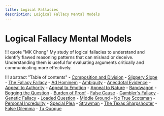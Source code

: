 ```yaml
---
title: Logical Fallacies
description: Loigical Fallacy Mental Models 
---
```


# Logical Fallacy Mental Models

!!! quote "MK Chong"
    My study of logical fallacies to understand and identify flawed reasoning patterns that can mislead or deceive. Understanding them is useful for evaluating arguments critically and communicating more effectively.

!!! abstract "Table of contents"
    - [Composition and Division](https://mkchong.com/Knowledge/Models/Logical%20Fallacies/Composition/)
    - [Slippery Slope](https://mkchong.com/Knowledge/Models/Logical%20Fallacies/Slippery%20Slope/)
    - [The Fallacy Fallacy](https://mkchong.com/Knowledge/Models/Logical%20Fallacies/The%20Fallacy%20Fallacy/)
    - [Ad Hominem](https://mkchong.com/Knowledge/Models/Logical%20Fallacies/adHominem/)
    - [Ambiguity](https://mkchong.com/Knowledge/Models/Logical%20Fallacies/ambiguity/)
    - [Anecdotal Evidence](https://mkchong.com/Knowledge/Models/Logical%20Fallacies/anecdotal/)
    - [Appeal to Authority](https://mkchong.com/Knowledge/Models/Logical%20Fallacies/appealToAuthority/)
    - [Appeal to Emotion](https://mkchong.com/Knowledge/Models/Logical%20Fallacies/appealToEmotion/)
    - [Appeal to Nature](https://mkchong.com/Knowledge/Models/Logical%20Fallacies/appealToNature/)
    - [Bandwagon](https://mkchong.com/Knowledge/Models/Logical%20Fallacies/bandwagon/)
    - [Begging the Question](https://mkchong.com/Knowledge/Models/Logical%20Fallacies/beggingTheQuestion/)
    - [Burden of Proof](https://mkchong.com/Knowledge/Models/Logical%20Fallacies/burdenOfProof/)
    - [False Cause](https://mkchong.com/Knowledge/Models/Logical%20Fallacies/falseCause/)
    - [Gambler's Fallacy](https://mkchong.com/Knowledge/Models/Logical%20Fallacies/gamblersFallacy/)
    - [Genetic Fallacy](https://mkchong.com/Knowledge/Models/Logical%20Fallacies/genetic/)
    - [Loaded Question](https://mkchong.com/Knowledge/Models/Logical%20Fallacies/loadedQuestion/)
    - [Middle Ground](https://mkchong.com/Knowledge/Models/Logical%20Fallacies/middleGround/)
    - [No True Scotsman](https://mkchong.com/Knowledge/Models/Logical%20Fallacies/noTrueScotsman/)
    - [Personal Incredulity](https://mkchong.com/Knowledge/Models/Logical%20Fallacies/personalIncredulity/)
    - [Special Plea](https://mkchong.com/Knowledge/Models/Logical%20Fallacies/specialPlea/)
    - [Strawman](https://mkchong.com/Knowledge/Models/Logical%20Fallacies/strawman/)
    - [The Texas Sharpshooter](https://mkchong.com/Knowledge/Models/Logical%20Fallacies/theTexasSharpshooter/)
    - [False Dilemma](https://mkchong.com/Knowledge/Models/Logical%20Fallacies/trueOrFalse/)
    - [Tu Quoque](https://mkchong.com/Knowledge/Models/Logical%20Fallacies/tuQuoque/)
    
    
    